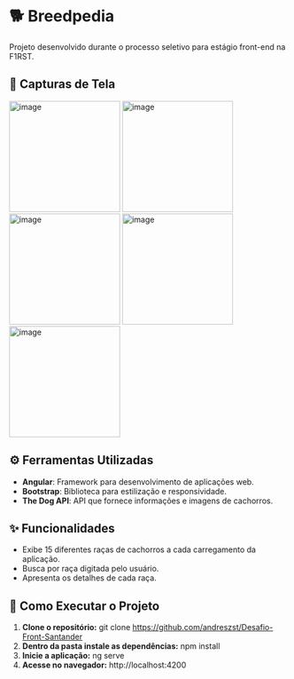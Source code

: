 #  🐕 Breedpedia

Projeto desenvolvido durante o processo seletivo para estágio front-end na F1RST.

## 📸 Capturas de Tela

<img src="https://github.com/user-attachments/assets/618cc4ca-deac-4dfd-ae8d-36375246b22a" alt="image" height="200">
<img src="https://github.com/user-attachments/assets/4715daad-2dda-4133-a66b-d9412f371f63" alt="image" height="200">
<img src="https://github.com/user-attachments/assets/2a04214f-2625-49ff-9d06-d6fa904b8505" alt="image" height="200">
<img src="https://github.com/user-attachments/assets/93c23aad-0033-4557-9e6b-9b20c70ede09" alt="image" height="200">
<img src="https://github.com/user-attachments/assets/2bcc588e-4015-4b30-9419-349549874dc6" alt="image" height="200">


## ⚙️ Ferramentas Utilizadas

- **Angular**: Framework para desenvolvimento de aplicações web.
- **Bootstrap**: Biblioteca para estilização e responsividade.
- **The Dog API**: API que fornece informações e imagens de cachorros.
 
 ## ✨ Funcionalidades

- Exibe 15 diferentes raças de cachorros a cada carregamento da aplicação.
- Busca por raça digitada pelo usuário.
- Apresenta os detalhes de cada raça.

##  🚀 Como Executar o Projeto

1. **Clone o repositório:**
   git clone https://github.com/andreszst/Desafio-Front-Santander
3. **Dentro da pasta instale as dependências:**
   npm install
4. **Inicie a aplicação:**
   ng serve
5. **Acesse no navegador:**
   http://localhost:4200



